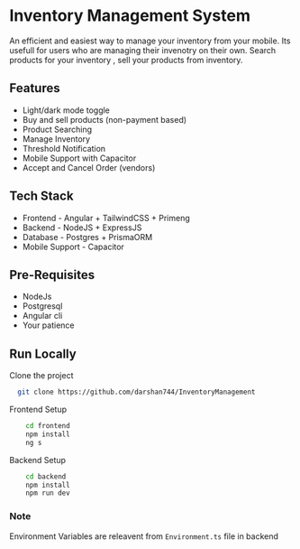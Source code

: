 # Inventory Management System

An efficient and easiest way to manage your inventory from your mobile.
Its usefull for users who are managing their invenotry on their own. Search products for your inventory , sell your products from inventory.

## Features

- Light/dark mode toggle
- Buy and sell products (non-payment based)
- Product Searching
- Manage Inventory
- Threshold Notification
- Mobile Support with Capacitor
- Accept and Cancel Order (vendors)

## Tech Stack

- Frontend - Angular + TailwindCSS + Primeng
- Backend - NodeJS + ExpressJS
- Database - Postgres + PrismaORM
- Mobile Support - Capacitor

## Pre-Requisites

- NodeJs
- Postgresql
- Angular cli
- Your patience

## Run Locally

Clone the project

```bash
  git clone https://github.com/darshan744/InventoryManagement
```

Frontend Setup

```bash
    cd frontend
    npm install
    ng s
```

Backend Setup

```bash
    cd backend
    npm install
    npm run dev
```

### Note

Environment Variables are releavent from `Environment.ts` file in backend
